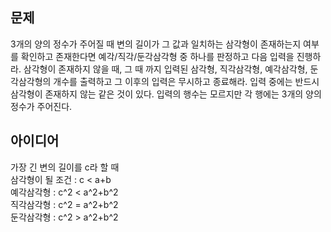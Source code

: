 ## 문제
3개의 양의 정수가 주어질 때 변의 길이가 그 값과 일치하는 삼각형이 존재하는지 여부를 확인하고 존재한다면 예각/직각/둔각삼각형 중 하나를 판정하고 다음 입력을 진행하라. 삼각형이 존재하지 않을 때, 그 때 까지 입력된 삼각형, 직각삼각형, 예각삼각형, 둔각삼각형의 개수를 출력하고 그 이후의 입력은 무시하고 종료해라. 입력 중에는 반드시 삼각형이 존재하지 않는 같은 것이 있다. 입력의 행수는 모르지만 각 행에는 3개의 양의 정수가 주어진다.  

## 아이디어
가장 긴 변의 길이를 c라 할 때  
삼각형이 될 조건 : c < a+b  
예각삼각형 : c^2 < a^2+b^2  
직각삼각형 : c^2 = a^2+b^2  
둔각삼각형 : c^2 > a^2+b^2  
